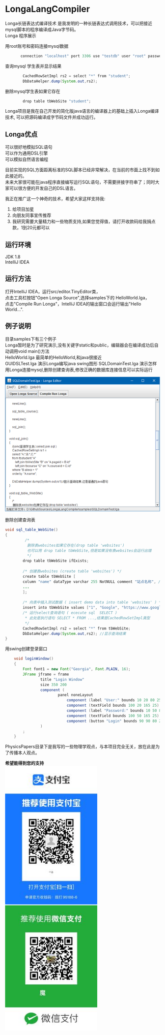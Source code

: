 # LongaLangCompiler
Longa长链表达式编译技术 是我发明的一种长链表达式调用技术，可以把接近mysql脚本的程序编译成Java字节码。  
Longa 程序展示


用root账号和密码连接mysql数据
```java
       connection "localhost" port 3306 use "testdb" user "root" password "123456" ;
```

查询mysql 学生表并显示结果
```java
        CachedRowSetImpl rs2 = select "*" from "student"; 
        DbDataHelper.dump(System.out,rs2);
```

删除mysql学生表如果它存在
```java
        drop table tbWebSite "student";
```

Longa项目是我在自己开发的简化版java语言的编译器上的基础上插入Longa编译技术,
可以把源码编译成字节码文件并成功运行。


## Longa优点
可以很好地模拟SQL语句  
可以作为通用DSL引擎  
可以模拟自然语言编程  

目前实现的SQL方面距离标准的SQL脚本已经非常解决，在当前的市面上找不到如此接近的。  
未来大家很可能在java程序直接编写运行SQL语句，不需要拼接字符串了；同时大家可以很方便的开发自己的DSL语言。

我正在推广这一个神奇的技术，希望大家这样支持我: 
1. 给项目加星
2. 向朋友同事宣传推荐
3. 我研究需要大量精力和一些物质支持,如果您觉得值，请打开收款码给我捐点款，1到20元都可以

## 运行环境
JDK 1.8  
IntelliJ IDEA

## 运行方法
打开IntelliJ IDEA，运行src/editor.TinyEditor类，  
点击工具栏按钮"Open Longa Source",选择samples下的 HelloWorld.lga，  
点击"Compile Run Longa"，IntelliJ IDEA的输出窗口会运行输出"Hello World...".  

## 例子说明
目录samples下有三个例子  
Longa暂时是为了研究演示,没有关键字static和public，编辑器会在编译成功后自动调用void main()方法  
HelloWorld.lga 最简单的HelloWorld,和java很接近  
GUIDSLTest.lga 演示Longa编写java swing图形
SQLDomainTest.lga 演示怎样用Longa连接mysql,删除创建查询表,修改正确的数据库连接信息可以实际运行

![](resources/SQLDemo.png)

删除创建查询表
```java
void sql_table_WebSite()
{
         /*
          删除表websites如果它存在(drop table 'websites')
          也可以用 drop table tbWebSite,但是如果没有表websites会运行出错
          */
        drop table tbWebSite ifExists;

        /* 创建表websites (create table 'websites') */
        create table tbWebSite [
        column "name" dataType varchar 255 NotNULL comment "站点名称", //定义列,包括名称、数据类型、长度、备注
        ...
        ];

        /* 向表中插入测试数据 ( insert demo data into table 'websites' ) */
        insert into tbWebSite values ["1", "Google", "https://www.google.cm/", "1", "USA"] ;
        /* 运行select查询语句 ( ececute sql  SELECT ) 
         * 此处是执行语句 SELECT * FROM ...,结果是CachedRowSetImpl类型
         */
        CachedRowSetImpl rs2 = select "*" from tbWebSite; 
        DbDataHelper.dump(System.out,rs2); //显示查询结果
}
```
用swing创建登录窗口
```java
    void loginWindow()
    {
        Font font1 = new Font("Georgia", Font.PLAIN, 16);
        JFrame jframe = frame
                title "Login Window"
                size 350 200
                component (
                        panel noneLayout
                            component (label "User:" bounds 10 20 80 25 font font1)
                            component (textField bounds 100 20 165 25)
                            component (label "Password:" bounds 10 50 80 25)
                            component (textField bounds 100 50 165 25)
                            component (button "Login" bounds 90 90 80 25)
                )
        ;
    }
```
 
PhysicsPapers目录下是我写的一些物理学观点，与本项目完全无关，放在此是为了传播本人观点。  

<b>希望能得到您的支持</b>  
<img src="./收款码/支付宝收款码.jpg" width = "300" />
<img src="./收款码/微信收款码.jpg" width = "300"  />